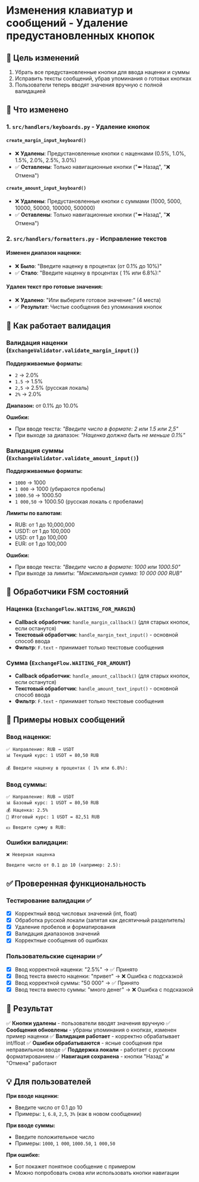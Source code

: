 # Изменения клавиатур и сообщений - Удаление предустановленных кнопок

## 🎯 Цель изменений
1. Убрать все предустановленные кнопки для ввода наценки и суммы
2. Исправить тексты сообщений, убрав упоминания о готовых кнопках
3. Пользователи теперь вводят значения вручную с полной валидацией

## 📝 Что изменено

### 1. `src/handlers/keyboards.py` - Удаление кнопок

#### `create_margin_input_keyboard()`
- ❌ **Удалены**: Предустановленные кнопки с наценками (0.5%, 1.0%, 1.5%, 2.0%, 2.5%, 3.0%)
- ✅ **Оставлены**: Только навигационные кнопки ("⬅️ Назад", "❌ Отмена")

#### `create_amount_input_keyboard()`  
- ❌ **Удалены**: Предустановленные кнопки с суммами (1000, 5000, 10000, 50000, 100000, 500000)
- ✅ **Оставлены**: Только навигационные кнопки ("⬅️ Назад", "❌ Отмена")

### 2. `src/handlers/formatters.py` - Исправление текстов

#### Изменен диапазон наценки:
- ❌ **Было**: "Введите наценку в процентах (от 0.1% до 10%)"
- ✅ **Стало**: "Введите наценку в процентах ( 1% или 6.8%):"

#### Удален текст про готовые значения:
- ❌ **Удалено**: "Или выберите готовое значение:" (4 места)
- ✅ **Результат**: Чистые сообщения без упоминания кнопок

## 🔧 Как работает валидация

### Валидация наценки (`ExchangeValidator.validate_margin_input()`)
**Поддерживаемые форматы:**
- `2` → 2.0%
- `1.5` → 1.5%  
- `2,5` → 2.5% (русская локаль)
- `2%` → 2.0%

**Диапазон:** от 0.1% до 10.0%

**Ошибки:**
- При вводе текста: *"Введите число в формате: 2 или 1.5 или 2,5"*
- При выходе за диапазон: *"Наценка должна быть не меньше 0.1%"*

### Валидация суммы (`ExchangeValidator.validate_amount_input()`)
**Поддерживаемые форматы:**
- `1000` → 1000
- `1 000` → 1000 (убираются пробелы)
- `1000.50` → 1000.50
- `1 000,50` → 1000.50 (русская локаль с пробелами)

**Лимиты по валютам:**
- RUB: от 1 до 10,000,000
- USDT: от 1 до 100,000
- USD: от 1 до 100,000  
- EUR: от 1 до 100,000

**Ошибки:**
- При вводе текста: *"Введите число в формате: 1000 или 1000.50"*
- При выходе за лимиты: *"Максимальная сумма: 10 000 000 RUB"*

## 🔄 Обработчики FSM состояний

### Наценка (`ExchangeFlow.WAITING_FOR_MARGIN`)
- **Callback обработчик**: `handle_margin_callback()` (для старых кнопок, если останутся)
- **Текстовый обработчик**: `handle_margin_text_input()` - основной способ ввода
- **Фильтр**: `F.text` - принимает только текстовые сообщения

### Сумма (`ExchangeFlow.WAITING_FOR_AMOUNT`)  
- **Callback обработчик**: `handle_amount_callback()` (для старых кнопок, если останутся)
- **Текстовый обработчик**: `handle_amount_text_input()` - основной способ ввода
- **Фильтр**: `F.text` - принимает только текстовые сообщения

## 💬 Примеры новых сообщений

### Ввод наценки:
```
✅ Направление: RUB → USDT
📊 Текущий курс: 1 USDT = 80,50 RUB

💰 Введите наценку в процентах ( 1% или 6.8%):
```

### Ввод суммы:
```
✅ Направление: RUB → USDT
📊 Базовый курс: 1 USDT = 80,50 RUB
💰 Наценка: 2.5%
🎯 Итоговый курс: 1 USDT = 82,51 RUB

💵 Введите сумму в RUB:
```

### Ошибки валидации:
```
❌ Неверная наценка

Введите число от 0.1 до 10 (например: 2.5):
```

## ✅ Проверенная функциональность

### Тестирование валидации ✅
- [x] Корректный ввод числовых значений (int, float)
- [x] Обработка русской локали (запятая как десятичный разделитель)
- [x] Удаление пробелов и форматирования
- [x] Валидация диапазонов значений
- [x] Корректные сообщения об ошибках

### Пользовательские сценарии ✅
- [x] Ввод корректной наценки: "2.5%" → ✅ Принято
- [x] Ввод текста вместо наценки: "привет" → ❌ Ошибка с подсказкой
- [x] Ввод корректной суммы: "50 000" → ✅ Принято  
- [x] Ввод текста вместо суммы: "много денег" → ❌ Ошибка с подсказкой

## 🚀 Результат

✅ **Кнопки удалены** - пользователи вводят значения вручную
✅ **Сообщения обновлены** - убраны упоминания о кнопках, изменен пример наценки
✅ **Валидация работает** - корректно обрабатывает int/float
✅ **Ошибки обрабатываются** - ясные сообщения при неправильном вводе
✅ **Поддержка локали** - работает с русским форматированием
✅ **Навигация сохранена** - кнопки "Назад" и "Отмена" работают

## 💡 Для пользователей

**При вводе наценки:**
- Введите число от 0.1 до 10
- Примеры: `1`, `6.8`, `2,5`, `3%` (как в новом сообщении)

**При вводе суммы:**  
- Введите положительное число
- Примеры: `1000`, `1 000`, `1000.50`, `1 000,50`

**При ошибке:**
- Бот покажет понятное сообщение с примером
- Можно попробовать снова или использовать кнопки навигации